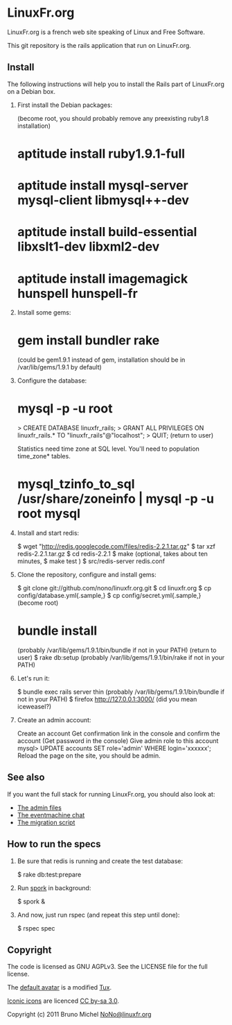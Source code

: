 LinuxFr.org
===========

LinuxFr.org is a french web site speaking of Linux and Free Software.

This git repository is the rails application that run on LinuxFr.org.


Install
-------

The following instructions will help you to install the Rails part of
LinuxFr.org on a Debian box.

1) First install the Debian packages:

    (become root, you should probably remove any preexisting ruby1.8 installation)
    # aptitude install ruby1.9.1-full
    # aptitude install mysql-server mysql-client libmysql++-dev
    # aptitude install build-essential libxslt1-dev libxml2-dev
    # aptitude install imagemagick hunspell hunspell-fr

2) Install some gems:

    # gem install bundler rake
    (could be gem1.9.1 instead of gem, installation should be in /var/lib/gems/1.9.1 by default)

3) Configure the database:

    # mysql -p -u root
    <enter your root password for mysql>
    > CREATE DATABASE linuxfr_rails;
    > GRANT ALL PRIVILEGES ON linuxfr_rails.* TO "linuxfr_rails"@"localhost";
    > QUIT;
    (return to user)

    Statistics need time zone at SQL level. You'll need to population time_zone* tables.
    # mysql_tzinfo_to_sql /usr/share/zoneinfo | mysql -p -u root mysql

4) Install and start redis:

    $ wget "http://redis.googlecode.com/files/redis-2.2.1.tar.gz"
    $ tar xzf redis-2.2.1.tar.gz
    $ cd redis-2.2.1
    $ make
    (optional, takes about ten minutes, $ make test )
    $ src/redis-server redis.conf

5) Clone the repository, configure and install gems:

    $ git clone git://github.com/nono/linuxfr.org.git
    $ cd linuxfr.org
    $ cp config/database.yml{.sample,}
    $ cp config/secret.yml{.sample,}
    (become root)
    # bundle install
    (probably /var/lib/gems/1.9.1/bin/bundle if not in your PATH)
    (return to user)
    $ rake db:setup
    (probably /var/lib/gems/1.9.1/bin/rake if not in your PATH)

6) Let's run it:

    $ bundle exec rails server thin
    (probably /var/lib/gems/1.9.1/bin/bundle if not in your PATH)
    $ firefox http://127.0.0.1:3000/
    (did you mean iceweasel?)

7) Create an admin account:

    Create an account
    Get confirmation link in the console and confirm the account
    (Get password in the console)
    Give admin role to this account
    mysql> UPDATE accounts SET role='admin' WHERE login='xxxxxx';
    Reload the page on the site, you should be admin.


See also
--------

If you want the full stack for running LinuxFr.org, you should also look at:

* [The admin files](http://github.com/nono/admin-linuxfr.org)
* [The eventmachine chat](http://github.com/nono/Board-LinuxFr.org)
* [The migration script](http://github.com/nono/migration-linuxfr.org)


How to run the specs
--------------------

1) Be sure that redis is running and create the test database:

    $ rake db:test:prepare

2) Run [spork](https://github.com/timcharper/spork) in background:

    $ spork &

3) And now, just run rspec (and repeat this step until done):

    $ rspec spec


Copyright
---------

The code is licensed as GNU AGPLv3. See the LICENSE file for the full license.

The [default avatar](http://linuxfr.org/images/default-avatar.png) is a modified
[Tux](http://en.wikipedia.org/wiki/Tux).

[Iconic icons](http://somerandomdude.com/projects/iconic/) are licenced
[CC by-sa 3.0](http://creativecommons.org/licenses/by-sa/3.0/us/).

Copyright (c) 2011 Bruno Michel <NoNo@linuxfr.org>
